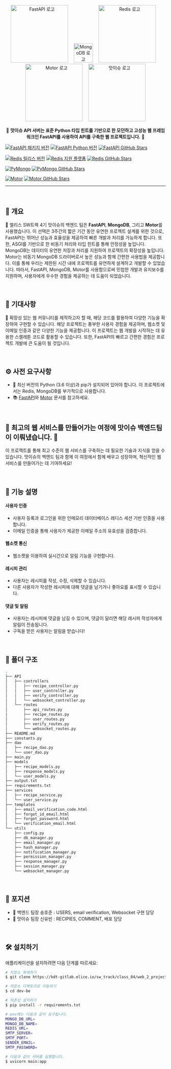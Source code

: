<p align="center">
  <a href="https://fastapi.tiangolo.com/" target="blank"><img src="https://fastapi.tiangolo.com/img/logo-margin/logo-teal.png" width="180" alt="FastAPI 로고" /></a>　
  <a href="https://www.mongodb.com/" target="blank"><img src="https://www.mongodb.com/assets/images/global/favicon.ico" width="60" alt="MongoDB 로고" /></a>　
  <a href="https://redis.io/" target="blank"><img src="https://velog.velcdn.com/images/sejinkim/post/c3f2148b-a8c2-4628-bb5a-eb5f47cab0c2/image.png" width="180" alt="Redis 로고" /></a>　
  <a href="https://motor.readthedocs.io/en/stable/" target="blank"><img src="https://motor.readthedocs.io/en/stable/_images/motor.png" width="180" alt="Motor 로고" /></a>　
  <a href="https://www.matissue.com/" target="blank"><img src="https://matissue.com/logo.svg" width="180" alt="맛이슈 로고" /></a>
</p>

<p align="center">
🚀 <b>맛이슈 API 서버는 표준 Python 타입 힌트를 기반으로 한 모던하고 고성능 웹 프레임워크인 FastAPI를 사용하여 API를 구축한 웹 프로젝트입니다.</b> 🚀
</p>

<p align="center">
  
[![FastAPI 패키지 버전](https://img.shields.io/pypi/v/fastapi.svg)](https://pypi.org/project/fastapi/)
[![FastAPI Python 버전](https://img.shields.io/pypi/pyversions/fastapi.svg)](https://pypi.org/project/fastapi/)
[![FastAPI GitHub Stars](https://img.shields.io/github/stars/tiangolo/fastapi.svg?style=social&label=Star&maxAge=2592000)](https://github.com/tiangolo/fastapi)

[![Redis 릴리스 버전](https://img.shields.io/github/v/release/redis/redis.svg)](https://redis.io)
[![Redis 지원 플랫폼](https://img.shields.io/badge/supported%20platforms-linux%20%7C%20osx-brightgreen)](https://redis.io)
[![Redis GitHub Stars](https://img.shields.io/github/stars/redis/redis.svg?style=social&label=Star&maxAge=2592000)](https://github.com/redis/redis)

[![PyMongo](https://img.shields.io/badge/PyMongo-MongoDB-green)](https://www.mongodb.com/drivers/pymongo)
[![PyMongo GitHub Stars](https://img.shields.io/github/stars/mongodb/mongo-python-driver.svg?style=social&label=Star&maxAge=2592000)](https://github.com/mongodb/mongo-python-driver)

[![Motor](https://img.shields.io/badge/Motor-Async%20MongoDB%20Driver-blue)](https://motor.readthedocs.io)
[![Motor GitHub Stars](https://img.shields.io/github/stars/mongodb/motor.svg?style=social&label=Star&maxAge=2592000)](https://github.com/mongodb/motor)

</p>


---
　
　
　

## 🌟 개요

💼 엘리스 SW트랙 4기 맛이슈의 백엔드 팀은 **FastAPI**, **MongoDB**, 그리고 **Motor**를 사용했습니다. 이 선택은 3주간의 짧은 기간 동안 유연한 프로젝트 설계를 위한 것으로, FastAPI는 뛰어난 성능과 효율성을 제공하여 빠른 개발과 처리를 가능하게 합니다. 또한, ASGI를 기반으로 한 비동기 처리와 타입 힌트를 통해 안정성을 높입니다. MongoDB는 데이터의 유연한 저장과 처리를 지원하여 프로젝트의 확장성을 높입니다. Motor는 비동기 MongoDB 드라이버로서 높은 성능과 함께 간편한 사용법을 제공합니다. 이를 통해 우리는 제한된 시간 내에 프로젝트를 유연하게 설계하고 개발할 수 있었습니다. 따라서, FastAPI, MongoDB, Motor를 사용함으로써 민첩한 개발과 유지보수를 지원하며, 사용자에게 우수한 경험을 제공하는 데 도움이 되었습니다.

　

## 🚀 기대사항

🎨 확장성 있는 웹 커뮤니티를 제작하고자 할 때, 해당 코드를 활용하여 다양한 기능을 확장하여 구현할 수 있습니다. 해당 프로젝트는 풍부한 사용자 경험을 제공하며, 웹소켓 및 이메일 인증과 같은 다양한 기능을 제공합니다. 이 프로젝트는 웹 개발을 시작하는 데 유용한 스켈레톤 코드로 활용할 수 있습니다. 또한, FastAPI의 빠르고 간편한 경험은 프로젝트 개발에 큰 도움이 될 것입니다.

　

## ⚙ 사전 요구사항

- 🐍 최신 버전의 Python (3.6 이상)과 pip가 설치되어 있어야 합니다. 이 프로젝트에서는 Redis, MongoDB를 부가적으로 사용합니다. 
- 📚 [FastAPI](https://fastapi.tiangolo.com/)와 [Motor](https://motor.readthedocs.io/en/stable/) 문서를 참고하세요.

　

## 🌈 최고의 웹 서비스를 만들어가는 여정에 맛이슈 백엔드팀이 이뤄냈습니다. 🚀
이 프로젝트를 통해 최고 수준의 웹 서비스를 구축하는 데 필요한 기술과 지식을 얻을 수 있습니다. 맛이슈의 백엔드 팀과 함께 이 여정에서 함께 배우고 성장하며, 혁신적인 웹 서비스를 만들어가는 데 기여하세요!

　
　
　

## 📝 기능 설명


#### 사용자 인증

- 사용자 등록과 로그인을 위한 인메모리 데이터베이스 레디스 세션 기반 인증을 사용합니다.
- 이메일 인증을 통해 사용자가 제공한 이메일 주소의 유효성을 검증합니다.

#### 웹소켓 통신

- 웹소켓을 이용하여 실시간으로 알림 기능을 구현합니다.

#### 레시피 관리

- 사용자는 레시피를 작성, 수정, 삭제할 수 있습니다.
- 다른 사용자가 작성한 레시피에 대해 댓글을 남기거나 좋아요를 표시할 수 있습니다.

#### 댓글 및 알림

- 사용자는 레시피에 댓글을 남길 수 있으며, 댓글이 달리면 해당 레시피 작성자에게 알림이 전송됩니다.
- 구독을 받은 사용자는 알림을 받습니다!

　

## 📁 폴더 구조
```bash
.
├── API
│   ├── controllers
│   │   ├── recipe_controller.py
│   │   ├── user_controller.py
│   │   ├── verify_controller.py
│   │   └── websocket_controller.py
│   └── routes
│       ├── api_routes.py
│       ├── recipe_routes.py
│       ├── user_routes.py
│       ├── verify_routes.py
│       └── websocket_routes.py
├── README.md
├── constants.py
├── dao
│   ├── recipe_dao.py
│   └── user_dao.py
├── main.py
├── models
│   ├── recipe_models.py
│   ├── response_models.py
│   └── user_models.py
├── output.txt
├── requirements.txt
├── services
│   ├── recipe_service.py
│   └── user_service.py
├── templates
│   ├── email_verification_code.html
│   ├── forgot_id_email.html
│   ├── forgot_password.html
│   └── verification_email.html
└── utils
    ├── config.py
    ├── db_manager.py
    ├── email_manager.py
    ├── hash_manager.py
    ├── notification_manager.py
    ├── permission_manager.py
    ├── response_manager.py
    ├── session_manager.py
    └── websocket_manager.py

```
　
## 🐰 포지션
- :lemon: 백엔드 팀장 송호준 : USERS, email verification, Websocket 구현 담당
-  :green_apple:  맛이슈 팀장 신유빈 : RECIPIES, COMMENT, 배포 담당


　

## 🛠 설치하기

애플리케이션을 설치하려면 다음 단계를 따르세요:

```bash
# 저장소 복제하기
$ git clone https://kdt-gitlab.elice.io/sw_track/class_04/web_2_project/team10/dev-be

# 저장소 디렉토리로 이동하기
$ cd dev-be

# 의존성 설치하기
$ pip install -r requirements.txt

# env에는 다음과 같이 요구됩니다.
MONGO_DB_URL=
MONGO_DB_NAME=
REDIS_URL=
SMTP_SERVER=
SMTP_PORT=
SENDER_EMAIL=
SMTP_PASSWORD=

# 다음과 같이 서버를 실행합니다.
$ uvicorn main:app 


